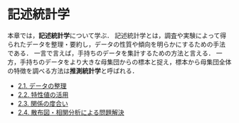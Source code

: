# 記述統計学

本章では，**記述統計学**について学ぶ．
記述統計学とは，調査や実験によって得られたデータを整理・要約し，データの性質や傾向を明らかにするための手法である．
一言で言えば，手持ちのデータを集計するための方法と言える．
一方，手持ちのデータをより大きな母集団からの標本と捉え，標本から母集団全体の特徴を調べる方法は**推測統計学**と呼ばれる．
<!-- 推測統計学については5章以降で扱う． -->

- [2.1. データの整理](sec_2-1/sec_2-1.ipynb)
- [2.2. 特性値の活用](sec_2-2/sec_2-2.ipynb)
- [2.3. 関係の度合い](sec_2-3/sec_2-3.ipynb)
- [2.4. 散布図・相関分析による問題解決](sec_2-4/sec_2-4.ipynb)
